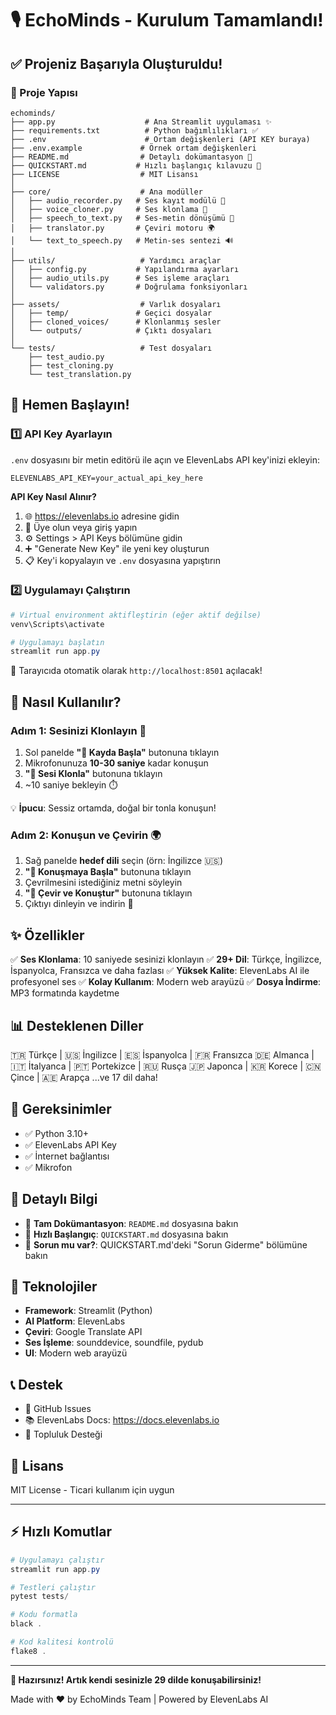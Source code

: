 # 🎙️ EchoMinds - Kurulum Tamamlandı!

## ✅ Projeniz Başarıyla Oluşturuldu!

### 📁 Proje Yapısı
```
echominds/
├── app.py                    # Ana Streamlit uygulaması ✨
├── requirements.txt          # Python bağımlılıkları ✅
├── .env                      # Ortam değişkenleri (API KEY buraya)
├── .env.example             # Örnek ortam değişkenleri
├── README.md                # Detaylı dokümantasyon 📖
├── QUICKSTART.md           # Hızlı başlangıç kılavuzu 🚀
├── LICENSE                  # MIT Lisansı
│
├── core/                    # Ana modüller
│   ├── audio_recorder.py   # Ses kayıt modülü 🎤
│   ├── voice_cloner.py     # Ses klonlama 🧬
│   ├── speech_to_text.py   # Ses-metin dönüşümü 📝
│   ├── translator.py       # Çeviri motoru 🌍
│   └── text_to_speech.py   # Metin-ses sentezi 🔊
│
├── utils/                   # Yardımcı araçlar
│   ├── config.py           # Yapılandırma ayarları
│   ├── audio_utils.py      # Ses işleme araçları
│   └── validators.py       # Doğrulama fonksiyonları
│
├── assets/                  # Varlık dosyaları
│   ├── temp/               # Geçici dosyalar
│   ├── cloned_voices/      # Klonlanmış sesler
│   └── outputs/            # Çıktı dosyaları
│
└── tests/                   # Test dosyaları
    ├── test_audio.py
    ├── test_cloning.py
    └── test_translation.py
```

## 🚀 Hemen Başlayın!

### 1️⃣ API Key Ayarlayın
`.env` dosyasını bir metin editörü ile açın ve ElevenLabs API key'inizi ekleyin:

```env
ELEVENLABS_API_KEY=your_actual_api_key_here
```

**API Key Nasıl Alınır?**
1. 🌐 https://elevenlabs.io adresine gidin
2. 📝 Üye olun veya giriş yapın
3. ⚙️ Settings > API Keys bölümüne gidin
4. ➕ "Generate New Key" ile yeni key oluşturun
5. 📋 Key'i kopyalayın ve `.env` dosyasına yapıştırın

### 2️⃣ Uygulamayı Çalıştırın
```powershell
# Virtual environment aktifleştirin (eğer aktif değilse)
venv\Scripts\activate

# Uygulamayı başlatın
streamlit run app.py
```

🎉 Tarayıcıda otomatik olarak `http://localhost:8501` açılacak!

## 🎯 Nasıl Kullanılır?

### Adım 1: Sesinizi Klonlayın 🧬
1. Sol panelde **"🔴 Kayda Başla"** butonuna tıklayın
2. Mikrofonunuza **10-30 saniye** kadar konuşun
3. **"🧬 Sesi Klonla"** butonuna tıklayın
4. ~10 saniye bekleyin ⏱️

💡 **İpucu**: Sessiz ortamda, doğal bir tonla konuşun!

### Adım 2: Konuşun ve Çevirin 🌍
1. Sağ panelde **hedef dili** seçin (örn: İngilizce 🇺🇸)
2. **"🎤 Konuşmaya Başla"** butonuna tıklayın
3. Çevrilmesini istediğiniz metni söyleyin
4. **"🚀 Çevir ve Konuştur"** butonuna tıklayın
5. Çıktıyı dinleyin ve indirin 💾

## ✨ Özellikler

✅ **Ses Klonlama**: 10 saniyede sesinizi klonlayın
✅ **29+ Dil**: Türkçe, İngilizce, İspanyolca, Fransızca ve daha fazlası
✅ **Yüksek Kalite**: ElevenLabs AI ile profesyonel ses
✅ **Kolay Kullanım**: Modern web arayüzü
✅ **Dosya İndirme**: MP3 formatında kaydetme

## 📊 Desteklenen Diller

🇹🇷 Türkçe | 🇺🇸 İngilizce | 🇪🇸 İspanyolca | 🇫🇷 Fransızca
🇩🇪 Almanca | 🇮🇹 İtalyanca | 🇵🇹 Portekizce | 🇷🇺 Rusça
🇯🇵 Japonca | 🇰🇷 Korece | 🇨🇳 Çince | 🇦🇪 Arapça
...ve 17 dil daha!

## 🔧 Gereksinimler

- ✅ Python 3.10+
- ✅ ElevenLabs API Key
- ✅ İnternet bağlantısı
- ✅ Mikrofon

## 📝 Detaylı Bilgi

- 📖 **Tam Dokümantasyon**: `README.md` dosyasına bakın
- 🚀 **Hızlı Başlangıç**: `QUICKSTART.md` dosyasına bakın
- 🐛 **Sorun mu var?**: QUICKSTART.md'deki "Sorun Giderme" bölümüne bakın

## 🎨 Teknolojiler

- **Framework**: Streamlit (Python)
- **AI Platform**: ElevenLabs
- **Çeviri**: Google Translate API
- **Ses İşleme**: sounddevice, soundfile, pydub
- **UI**: Modern web arayüzü

## 📞 Destek

- 📧 GitHub Issues
- 📚 ElevenLabs Docs: https://docs.elevenlabs.io
- 💬 Topluluk Desteği

## 📜 Lisans

MIT License - Ticari kullanım için uygun

---

## ⚡ Hızlı Komutlar

```powershell
# Uygulamayı çalıştır
streamlit run app.py

# Testleri çalıştır
pytest tests/

# Kodu formatla
black .

# Kod kalitesi kontrolü
flake8 .
```

---

**🎉 Hazırsınız! Artık kendi sesinizle 29 dilde konuşabilirsiniz!**

Made with ❤️ by EchoMinds Team | Powered by ElevenLabs AI
